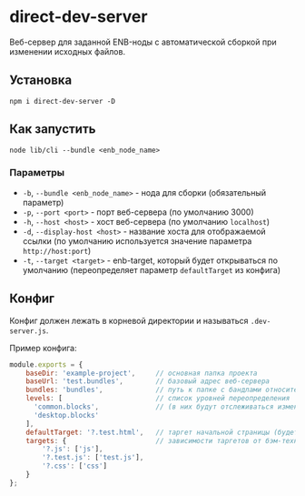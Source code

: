 # direct-dev-server
Веб-сервер для заданной ENB-ноды с автоматической сборкой при изменении исходных файлов.

## Установка

```
npm i direct-dev-server -D
```

## Как запустить
```
node lib/cli --bundle <enb_node_name>
```

### Параметры

- `-b`, `--bundle <enb_node_name>` - нода для сборки (обязательный параметр)
- `-p`, `--port <port>` - порт веб-сервера (по умолчанию 3000)
- `-h`, `--host <host>` - хост веб-сервера (по умолчанию `localhost`)
- `-d`, `--display-host <host>` - название хоста для отображаемой ссылки (по умолчанию используется значение параметра `http://host:port`)
- `-t`, `--target <target>` - enb-target, который будет открываться по умолчанию (переопределяет параметр `defaultTarget` из конфига)

## Конфиг
Конфиг должен лежать в корневой директории и называться `.dev-server.js`.

Пример конфига:
```js
module.exports = {
    baseDir: 'example-project',     // основная папка проекта
    baseUrl: 'test.bundles',        // базовый адрес веб-сервера
    bundles: 'bundles',             // путь к папке с бандлами относительно корня проекта (baseDir) 
    levels: [                       // список уровней переопределения
      'common.blocks',              // (в них будут отслеживаться изменения файлов)  
      'desktop.blocks'
    ],     
    defaultTarget: '?.test.html',   // таргет начальной страницы (будет открыта в браузере при старте)
    targets: {                      // зависимости таргетов от бэм-технологий
        '?.js': ['js'],
        '?.test.js': ['test.js'],
        '?.css': ['css']
    }
};
```
